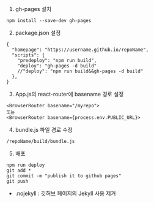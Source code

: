 1. gh-pages 설치
```
npm install --save-dev gh-pages
```

2. package.json 설정
```
{
  "homepage": "https://username.github.io/repoName",
  "scripts": {
    "predeploy": "npm run build",
    "deploy": "gh-pages -d build"
    //"deploy": "npm run build&&gh-pages -d build"
  },
}
```

3. App.js의 react-router에 basename 경로 설정
```
<BrowserRouter basename="/myrepo">
또는
<BrowserRouter basename={process.env.PUBLIC_URL}>
```

4. bundle.js 파일 경로 수정
```
/repoName/build/bundle.js
```

5. 배포
```
npm run deploy
git add *
git commit -m "publish it to github pages"
git push
```

* .nojekyll :  깃허브 페이지의 Jekyll 사용 제거
